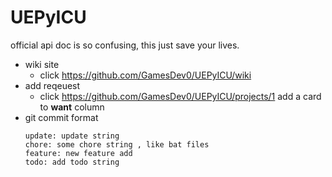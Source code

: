 # UEPyICU
official api doc is so confusing, this just save your lives.
- wiki site
  - click https://github.com/GamesDev0/UEPyICU/wiki
- add reqeuest 
  - click https://github.com/GamesDev0/UEPyICU/projects/1 add a card to **want** column
- git commit format
  ```
  update: update string
  chore: some chore string , like bat files
  feature: new feature add
  todo: add todo string
  ```
  
 
  
